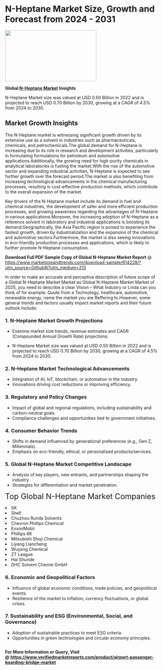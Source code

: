 <H1>N-Heptane Market Size, Growth and Forecast from 2024 - 2031</H1><img class="aligncenter size-medium wp-image-584254" src="https://thirdeyenews.in/wp-content/uploads/2024/09/Global-Market-Research-300x168.jpeg" alt="" width="300" height="168" /><p><strong>Global&nbsp;<a href="https://www.marketsizeandtrends.com/download-sample/614228/?utm_source=Github8j?utm_medium=213">N-Heptane Market</a> Insights</strong></p><p>N-Heptane Market size was valued at USD 0.50 Billion in 2022 and is projected to reach USD 0.70 Billion by 2030, growing at a CAGR of 4.5% from 2024 to 2030.</p><p><h2>Market Growth Insights</h2> <p>The N-Heptane market is witnessing significant growth driven by its extensive use as a solvent in industries such as pharmaceuticals, chemicals, and petrochemicals.The global demand for N-Heptane is increasing due to its role in research and development activities, particularly in formulating formulations for petroleum and automotive applications.Additionally, the growing need for high-purity chemicals in analytical laboratories is fueling the market.With the rise of the automotive sector and expanding industrial activities, N-Heptane is expected to see further growth over the forecast period.The market is also benefiting from increasing technological advancements in the chemical manufacturing processes, resulting in cost-effective production methods, which contribute to the overall expansion of the market.</p> <p>Key drivers of the N-Heptane market include its demand in fuel and chemical industries, the development of safer and more efficient production processes, and growing awareness regarding the advantages of N-Heptane in various applications.Moreover, the increasing adoption of N-Heptane as a reference solvent in laboratory and industrial applications is boosting its demand.Geographically, the Asia Pacific region is poised to experience the fastest growth, driven by industrialization and the expansion of the chemical and automotive sectors.Furthermore, the market is also seeing innovations in eco-friendly production processes and applications, which is likely to further promote N-Heptane consumption.</p> <p><span class=""><strong>Download Full PDF Sample Copy of Global N-Heptane Market Report</strong> @ <a href="https://www.marketsizeandtrends.com/download-sample/614228/?utm_source=Github8j?utm_medium=213" target="_blank">https://www.marketsizeandtrends.com/download-sample/614228/?utm_source=Github8j?utm_medium=213</a></span></p><p>In order to make an accurate and perceptive description of future scope of a Global&nbsp;N-Heptane Market Market as Global&nbsp;N-Heptane Market Market of 2025, you need to describe a clear Vision &ndash; What Industry or Linda can you think of for example: Quote from a Technology, healthcare, automotive, renewable energy, name the market you are Reffering to.However, some general trends and factors usually impact market reports and their future outlook include:</p><h3>1.&nbsp;<strong>N-Heptane Market Growth Projections</strong></h3><ul><li>Examine market size trends, revenue estimates and CAGR (Compounded Annual Growth Rate) projections.</li><li><p>N-Heptane Market size was valued at USD 0.50 Billion in 2022 and is projected to reach USD 0.70 Billion by 2030, growing at a CAGR of 4.5% from 2024 to 2030.</p></li></ul><h3>2.&nbsp;<strong>N-Heptane Market Technological Advancements</strong></h3><ul><li>Integration of AI, IoT, blockchain, or automation in the industry.</li><li>Innovations driving cost reductions or improving efficiency.</li></ul><h3>3.&nbsp;<strong>Regulatory and Policy Changes</strong></h3><ul><li>Impact of global and regional regulations, including sustainability and carbon-neutral goals.</li><li>Compliance challenges and opportunities tied to government initiatives.</li></ul><h3>4.&nbsp;<strong>Consumer Behavior Trends</strong></h3><ul><li>Shifts in demand influenced by generational preferences (e.g., Gen Z, Millennials).</li><li>Emphasis on eco-friendly, ethical, or personalized products/services.</li></ul><h3>5.&nbsp;<strong>Global N-Heptane Market Competitive Landscape</strong></h3><ul><li>Analysis of key players, new entrants, and partnerships shaping the industry.</li><li>Strategies for differentiation and market penetration.</li></ul><p data-pm-slice="1 1 []"><span style="color: inherit; font-family: inherit; font-size: 25px;">Top Global N-Heptane Market Companies</span></p><div class="" data-test-id=""><p><li>SK</li><li> Shell</li><li> Chuzhou Runda Solvents</li><li> Chevron Phillips Chemical</li><li> ExxonMobil</li><li> Phillips 66</li><li> Mitsubishi Shoji Chemical</li><li> Liyang Liancheng</li><li> Wuyang Chemical</li><li> ZT League</li><li> Hai Shunde</li><li> DHC Solvent Chemie GmbH</li></p></div><h3>6.&nbsp;<strong>Economic and Geopolitical Factors</strong></h3><ul><li>Influence of global economic conditions, trade policies, and geopolitical events.</li><li>Resilience of the market to inflation, currency fluctuations, or global crises.</li></ul><h3>7.&nbsp;<strong>Sustainability and ESG (Environmental, Social, and Governance)</strong></h3><ul><li>Adoption of sustainable practices to meet ESG criteria.</li><li>Opportunities in green technologies and circular economy principles.</li></ul><h2><strong style="font-size: 14px;">For More Information or Query, Visit @&nbsp;</strong><a style="background-color: #ffffff; font-size: 14px;" href="https://www.marketsizeandtrends.com/report/n-heptane-market/" target="_blank">https://www.verifiedmarketreports.com/product/airport-passenger-boarding-bridge-market</a></h2>